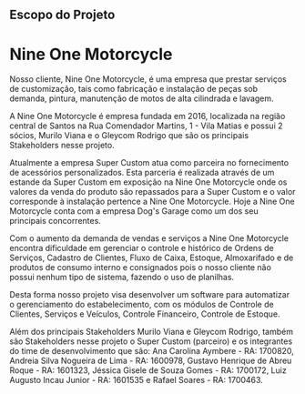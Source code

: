 ## Escopo do Projeto

# Nine One Motorcycle

Nosso cliente, Nine One Motorcycle, é uma empresa que prestar serviços de customização, tais como fabricação e instalação de peças sob demanda, pintura, manutenção de motos de alta cilindrada e lavagem.

A Nine One Motorcycle é empresa fundada em 2016, localizada na região central de Santos na Rua Comendador Martins, 1 - Vila Matias e possui 2 sócios, Murilo Viana e o Gleycom Rodrigo que são os principais Stakeholders nesse projeto.

Atualmente a empresa Super Custom atua como parceira no fornecimento de acessórios personalizados. Esta parceria é realizada através de um estande da Super Custom em exposição na Nine One Motorcycle onde os valores da venda do produto são repassados para a Super Custom e o valor corresponde à instalação pertence a Nine One Motorcycle.
Hoje a Nine One Motorcycle conta com a empresa Dog's Garage como um dos seu principais concorrentes.

Com o aumento da demanda de vendas e serviços a Nine One Motorcycle encontra dificuldade em gerenciar o controle e histórico de Ordens de Serviços, Cadastro de Clientes, Fluxo de Caixa, Estoque, Almoxarifado e de produtos de consumo interno e consignados pois o nosso cliente não possui nenhum tipo de sistema, fazendo o uso de planilhas.

Desta forma nosso projeto visa desenvolver um software para automatizar o gerenciamento do estabelecimento, com os módulos de Controle de Clientes, Serviços e Veículos, Controle Financeiro, Controle de Estoque.

Além dos principais Stakeholders Murilo Viana e Gleycom Rodrigo, também são Stakeholders nesse projeto o Super Custom (parceiro) e os integrantes do time de desenvolvimento que são: Ana Carolina Aymbere - RA: 1700820, Andreia Silva Nogueira de Lima - RA: 1600978, Gustavo Henrique de Abreu Roque - RA: 1601323, Jéssica Gisele de Souza Gomes - RA: 1700172, Luiz Augusto Incau Junior - RA: 1601535 e Rafael Soares - RA: 1700463.
